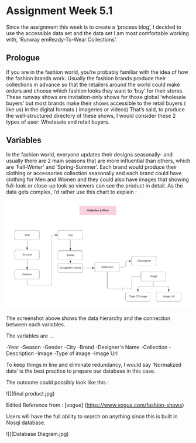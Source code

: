 # Assignment Week 5.1

Since the assignment this week is to create a ‘process blog’, I decided to use the accessible data set and the data set I am most comfortable working with, ‘Runway emReady-To-Wear Collections’.

## Prologue

If you are in the fashion world, you’re probably familiar with the idea of how the fashion brands work. Usually the fashion brands produce their collections in advance so that the retailers around the world could make orders and choose which fashion looks they want to ‘buy’ for their stores.
These runway shows are invitation-only shows for those global ‘wholesale buyers’ but most brands make their shows accessible to the retail buyers ( like us) in the digital formats ( imageries or videos)
That’s said, to produce the well-structured directory of these shows, I would consider these 2 types of user: Wholesale and retail buyers.

## Variables

In the fashion world, everyone updates their designs seasonally- and usually there are 2 main seasons that are more influential than others, which are ‘Fall-Winter’ and ‘Spring-Summer’. Each brand would produce their clothing or accessories collection seasonally and each brand could have clothing for Men and Women and they could also have images that showing full-look or close-up look so viewers can see the product in detail. As the data gets complex, I’d rather use this chart to explain :

![](Variables.jpg)

The screenshot above shows the data hierarchy and the connection between each variables.

The variables are ...

-Year
-Season
-Gender
-City
-Brand
-Designer's Name
-Collection
-Description
-Image
-Type of image
-Image Url

To keep things in line and eliminate redundancy, I would say ‘Normalized data’ is the best practice to prepare our database in this case.

The outcome could possibly look like this :

![](final product.jpg)

Edited Reference from : [vogue] (https://www.vogue.com/fashion-shows)

Users will have the full ability to search on anything since this is built in Nosql database.

![](Database Diagram.jpg)
